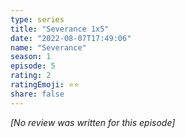 ```yaml
---
type: series
title: "Severance 1x5"
date: "2022-08-07T17:49:06"
name: "Severance"
season: 1
episode: 5
rating: 2
ratingEmoji: ⭐️⭐️
share: false
---
```


*[No review was written for this episode]*
